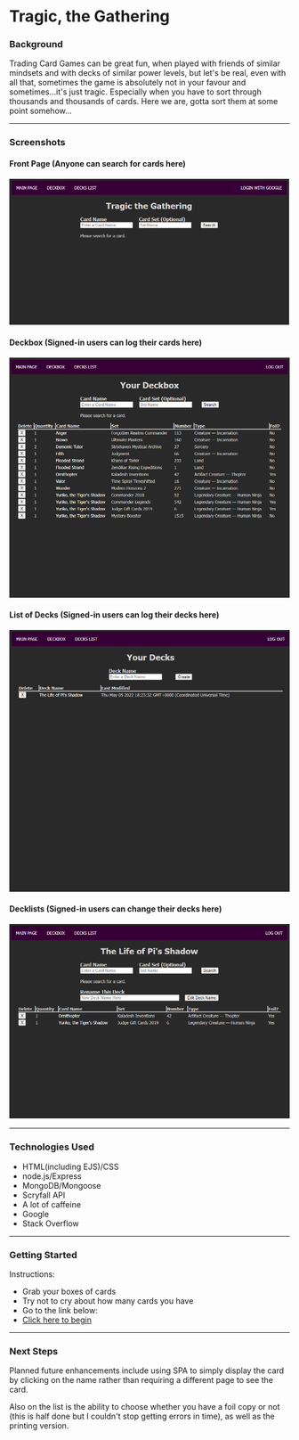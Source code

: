 
# Tragic, the Gathering

### Background

Trading Card Games can be great fun, when played with friends of similar mindsets and with decks of similar power levels, but let's be real, even with all that, sometimes the game is absolutely not in your favour and sometimes...it's just tragic. Especially when you have to sort through thousands and thousands of cards. Here we are, gotta sort them at some point somehow...

---

### Screenshots

#### Front Page (Anyone can search for cards here)
!["Front Page"](frontpage.png)

#### Deckbox (Signed-in users can log their cards here)
!["Deckbox"](deckbox.png)

#### List of Decks (Signed-in users can log their decks here)
!["List of Decks"](listofdecks.png)

#### Decklists (Signed-in users can change their decks here)
!["Decklists"](decklists.png)

---

### Technologies Used

* HTML(including EJS)/CSS
* node.js/Express
* MongoDB/Mongoose
* Scryfall API
* A lot of caffeine 
* Google
* Stack Overflow 

---

### Getting Started

Instructions: 
* Grab your boxes of cards
* Try not to cry about how many cards you have
* Go to the link below:
* [Click here to begin](https://tragic-the-gathering.herokuapp.com)

---

### Next Steps

Planned future enhancements include using SPA to simply display the card by clicking on the name rather than requiring a different page to see the card.

Also on the list is the ability to choose whether you have a foil copy or not (this is half done but I couldn't stop getting errors in time), as well as the printing version.